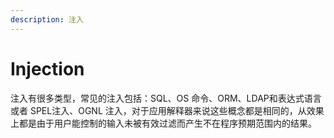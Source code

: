 ```yaml
---
description: 注入
---
```


# Injection

注入有很多类型，常见的注入包括：SQL、OS 命令、ORM、LDAP和表达式语言或者 SPEL注入、OGNL 注入，对于应用解释器来说这些概念都是相同的，从效果上都是由于用户能控制的输入未被有效过滤而产生不在程序预期范围内的结果。
